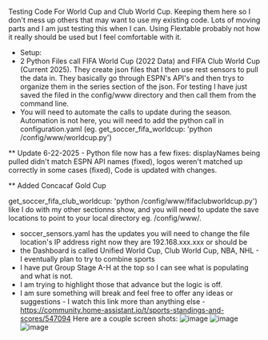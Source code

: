 Testing Code For World Cup and Club World Cup.  Keeping them here so I don't mess up others that may want to use my existing code.
Lots of moving parts and I am just testing this when I can.
Using Flextable probably not how it really should be used but I feel comfortable with it.
- Setup:
- 2 Python Files call FIFA World Cup (2022 Data) and FIFA Club World Cup (Current 2025).  They create json files that I then use rest sensors to pull the data in.  They basically go through ESPN's API's and then trys to organize them in the  series section of the json.  For testing I have just saved the filed in the config/www directory and then call them from the command line.
- You will need to automate the calls to update during the season.  Automation is not here, you will need to add the python call in configuration.yaml (eg. get_soccer_fifa_worldcup: 'python /config/www/worldcup.py')

** Update 6-22-2025 - Python file now has a few fixes: displayNames being pulled didn't match ESPN API names (fixed), logos weren't matched up correctly in some cases (fixed), Code is updated with changes.

** Added Concacaf Gold Cup


  get_soccer_fifa_club_worldcup: 'python /config/www/fifaclubworldcup.py') like I do with my other sectionns show, and you will need to update the save locations to point to your local directory eg. /config/www/.
- soccer_sensors.yaml has the updates you will need to change the file location's IP address right now they are 192.168.xxx.xxx or should be
- the Dashboard is called Unified World Cup, Club World Cup, NBA, NHL - I eventually plan to try to combine sports
- I have put Group Stage A-H at the top so I can see what is populating and what is not.
- I am trying to highlight those that advance but the logic is off.
- I am sure something will break and feel free to offer any ideas or suggestions - I watch this link more than anything else - https://community.home-assistant.io/t/sports-standings-and-scores/547094 
Here are a couple screen shots:
![image](https://github.com/user-attachments/assets/8eaf3288-404f-4ce1-b052-446a8910b32f)
![image](https://github.com/user-attachments/assets/1d667df7-7773-48c4-9799-eb9641731cba)
![image](https://github.com/user-attachments/assets/893db1ea-534a-4bec-9142-d2de6fdecf42)



